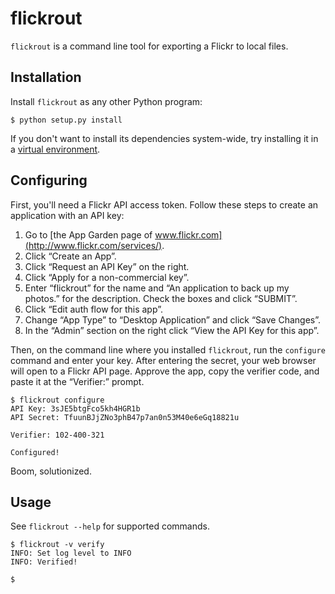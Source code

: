 # flickrout #

`flickrout` is a command line tool for exporting a Flickr to local files.


## Installation ##

Install `flickrout` as any other Python program:

    $ python setup.py install

If you don't want to install its dependencies system-wide, try installing it in a [virtual environment](http://www.virtualenv.org/).


## Configuring ##

First, you'll need a Flickr API access token. Follow these steps to create an application with an API key:

1. Go to [the App Garden page of www.flickr.com](http://www.flickr.com/services/).
2. Click “Create an App”.
3. Click “Request an API Key” on the right.
4. Click “Apply for a non-commercial key”.
5. Enter “flickrout” for the name and “An application to back up my photos.” for the description. Check the boxes and click “SUBMIT”.
6. Click “Edit auth flow for this app”.
7. Change “App Type” to “Desktop Application” and click “Save Changes”.
8. In the “Admin” section on the right click “View the API Key for this app”.

Then, on the command line where you installed `flickrout`, run the `configure` command and enter your key. After entering the secret, your web browser will open to a Flickr API page. Approve the app, copy the verifier code, and paste it at the “Verifier:” prompt.

    $ flickrout configure
    API Key: 3sJE5btgFco5kh4HGR1b
    API Secret: TfuunBJjZNo3phB47p7an0n53M40e6eGq18821u

    Verifier: 102-400-321

    Configured!

Boom, solutionized.


## Usage ##

See `flickrout --help` for supported commands.

    $ flickrout -v verify
    INFO: Set log level to INFO
    INFO: Verified!

    $
